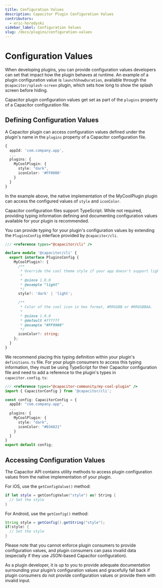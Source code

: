 ```yaml
---
title: Configuration Values
description: Capacitor Plugin Configuration Values
contributors:
  - eric-horodyski
sidebar_label: Configuration Values
slug: /docs/plugins/configuration-values
---
```


# Configuration Values

When developing plugins, you can provide configuration values developers can set that impact how the plugin behaves at runtime. An example of a plugin configuration value is `launchShowDuration`, available through the `@capacitor/splash-screen` plugin, which sets how long to show the splash screen before hiding.

Capacitor plugin configuration values get set as part of the `plugins` property of a Capacitor configuration file.

## Defining Configuration Values

A Capacitor plugin can access configuration values defined under the plugin's name in the `plugins` property of a Capacitor configuration file.

```typescript
{
  appId: 'com.company.app',
  ...
  plugins: {
    MyCoolPlugin: {
      style: "dark",
      iconColor: '#FF0000'
    }
  }
}
```

In the example above, the native implementation of the MyCoolPlugin plugin can access the configured values of `style` and `iconColor`.

Capacitor configuration files support TypeScript. While not required, providing typing information defining and documenting configuration values available for your plugin is recommended.

You can provide typing for your plugin's configuration values by extending the `PluginsConfig` interface provided by `@capacitor/cli`.

```typescript
/// <reference types="@capacitor/cli" />

declare module '@capacitor/cli' {
  export interface PluginsConfig {
    MyCoolPlugin?: {
      /**
       * Override the cool theme style if your app doesn't support light/dark theme changes.
       *
       * @since 1.0.0
       * @example "light"
       */
      style?: 'dark' | 'light';

      /**
       * Color of the cool icon in hex format, #RRGGBB or #RRGGBBAA.
       *
       * @since 1.0.0
       * @default #ffffff
       * @example "#FF9900"
       */
      iconColor?: string;
    };
  }
}
```

We recommend placing this typing definition within your plugin's `definitions.ts` file. For your plugin consumers to access this typing information, they must be using TypeScript for their Capacitor configuration file and need to add a reference to the plugin's types in `capacitor.config.ts`:

```typescript
/// <reference types="@capacitor-community/my-cool-plugin" />
import { CapacitorConfig } from '@capacitor/cli';

const config: CapacitorConfig = {
  appId: "com.company.app",
  ...
  plugins: {
    MyCoolPlugin: {
      style: "dark",
      iconColor: "#034821"
    }
  }
}
export default config;
```

## Accessing Configuration Values

The Capacitor API contains utility methods to access plugin configuration values from the native implementation of your plugin.

For iOS, use the `getConfigValue()` method:

```swift
if let style = getConfigValue("style") as? String {
  // Set the style
}
```

For Android, use the `getConfig()` method:

```Java
String style = getConfig().getString("style");
if(style) {
  // Set the style
}
```

Please note that you cannot enforce plugin consumers to provide configuration values, and plugin consumers can pass invalid data (especially if they use JSON-based Capacitor configuration).

As a plugin developer, it is up to you to provide adequate documentation surrounding your plugin’s configuration values and gracefully fall back if plugin consumers do not provide configuration values or provide them with invalid input.
